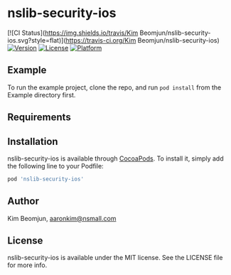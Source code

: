 # nslib-security-ios

[![CI Status](https://img.shields.io/travis/Kim Beomjun/nslib-security-ios.svg?style=flat)](https://travis-ci.org/Kim Beomjun/nslib-security-ios)
[![Version](https://img.shields.io/cocoapods/v/nslib-security-ios.svg?style=flat)](https://cocoapods.org/pods/nslib-security-ios)
[![License](https://img.shields.io/cocoapods/l/nslib-security-ios.svg?style=flat)](https://cocoapods.org/pods/nslib-security-ios)
[![Platform](https://img.shields.io/cocoapods/p/nslib-security-ios.svg?style=flat)](https://cocoapods.org/pods/nslib-security-ios)

## Example

To run the example project, clone the repo, and run `pod install` from the Example directory first.

## Requirements

## Installation

nslib-security-ios is available through [CocoaPods](https://cocoapods.org). To install
it, simply add the following line to your Podfile:

```ruby
pod 'nslib-security-ios'
```

## Author

Kim Beomjun, aaronkim@nsmall.com

## License

nslib-security-ios is available under the MIT license. See the LICENSE file for more info.

